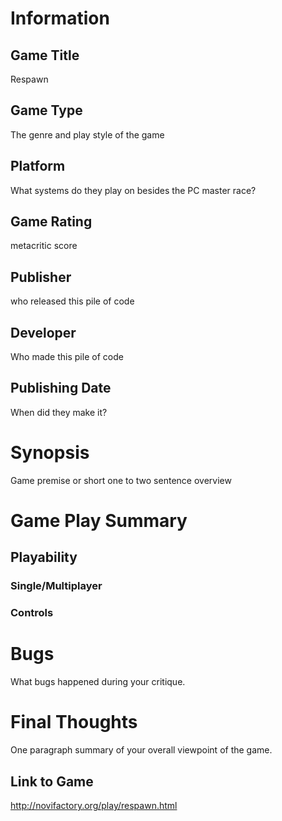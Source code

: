 # Information
## Game Title
Respawn
## Game Type
The genre and play style of the game
## Platform
What systems do they play on besides the PC master race?
## Game Rating
metacritic score 
## Publisher
who released this pile of code
## Developer
Who made this pile of code
## Publishing Date
When did they make it?
# Synopsis
Game premise or short one to two sentence overview

# Game Play Summary
## Playability
### Single/Multiplayer
### Controls

# Bugs
What bugs happened during your critique.
# Final Thoughts
One paragraph summary of your overall viewpoint of the game.
## Link to Game
http://novifactory.org/play/respawn.html
